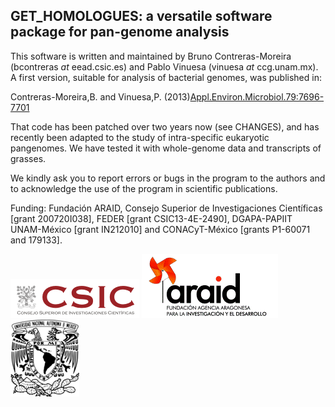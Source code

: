 ## GET_HOMOLOGUES: a versatile software package for pan-genome analysis

This software is written and maintained by Bruno Contreras-Moreira (bcontreras _at_ eead.csic.es) and Pablo Vinuesa (vinuesa _at_ ccg.unam.mx). A first version, suitable for analysis of bacterial genomes, was published in:

Contreras-Moreira,B. and Vinuesa,P. (2013)[Appl.Environ.Microbiol.79:7696-7701](http://aem.asm.org/content/79/24/7696.long)

That code has been patched over two years now (see CHANGES), and has recently been adapted to the study of intra-specific eukaryotic pangenomes. We have tested it with whole-genome data and transcripts of grasses.


We kindly ask you to report errors or bugs in the program to the authors and to acknowledge the use of the program in scientific publications.

Funding: Fundación ARAID, Consejo Superior de Investigaciones Científicas [grant 200720I038], FEDER [grant CSIC13-4E-2490], DGAPA-PAPIIT UNAM-México [grant IN212010] and CONACyT-México [grants P1-60071 and 179133]. 

![logo CSIC](pics/logoCSIC.png) ![logo ARAID](pics/logoARAID.gif) ![logo UNAM](pics/logoUNAM.png)